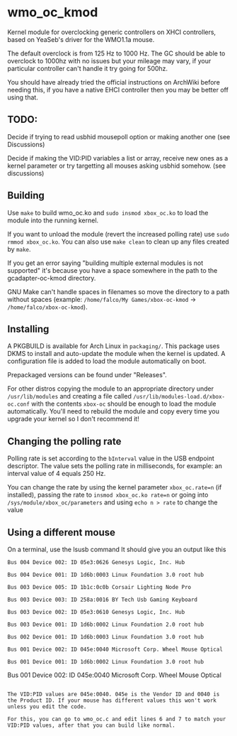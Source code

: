 # wmo_oc_kmod

Kernel module for overclocking generic controllers on XHCI controllers, based on YeaSeb's driver for the WMO1.1a mouse.

The default overclock is from 125 Hz to 1000 Hz. The GC should be able to overclock to 1000hz with no issues but your mileage may vary, if your particular controller can't handle it try going for 500hz.

You should have already tried the official instructions on ArchWiki before needing this, if you have a native EHCI controller then you may be better off using that.

## TODO: 

Decide if trying to read usbhid mousepoll option or making another one (see Discussions)

Decide if making the VID:PID variables a list or array, receive new ones as a kernel parameter or try targetting all mouses asking usbhid somehow. (see discussions)

## Building

Use `make` to build wmo_oc.ko and `sudo insmod xbox_oc.ko` to load the module into the running kernel.


If you want to unload the module (revert the increased polling rate) use `sudo rmmod xbox_oc.ko`. You can also use `make clean` to clean up any files created by `make`.

If you get an error saying "building multiple external modules is not supported" it's because you have a space somewhere in the path to the gcadapter-oc-kmod directory.

GNU Make can't handle spaces in filenames so move the directory to a path without spaces (example: `/home/falco/My Games/xbox-oc-kmod` -> `/home/falco/xbox-oc-kmod`).

## Installing

A PKGBUILD is available for Arch Linux in `packaging/`. This package uses DKMS to install and auto-update the module when the kernel is updated. A configuration file is added to load the module automatically on boot.

Prepackaged versions can be found under "Releases".

For other distros copying the module to an appropriate directory under `/usr/lib/modules` and creating a file called `/usr/lib/modules-load.d/xbox-oc.conf` with the contents `xbox-oc` should be enough to load the module automatically. You'll need to rebuild the module and copy every time you upgrade your kernel so I don't recommend it!

## Changing the polling rate

Polling rate is set according to the `bInterval` value in the USB endpoint descriptor. The value sets the polling rate in milliseconds, for example: an interval value of 4 equals 250 Hz.

You can change the rate by using the kernel parameter `xbox_oc.rate=n` (if installed), passing the rate to `insmod xbox_oc.ko rate=n` or going into `/sys/module/xbox_oc/parameters` and using `echo n > rate` to change the value

## Using a different mouse

On a terminal, use the lsusb command
It should give you an output like this 

```
Bus 004 Device 002: ID 05e3:0626 Genesys Logic, Inc. Hub

Bus 004 Device 001: ID 1d6b:0003 Linux Foundation 3.0 root hub

Bus 003 Device 005: ID 1b1c:0c0b Corsair Lighting Node Pro

Bus 003 Device 003: ID 258a:0016 BY Tech Usb Gaming Keyboard

Bus 003 Device 002: ID 05e3:0610 Genesys Logic, Inc. Hub

Bus 003 Device 001: ID 1d6b:0002 Linux Foundation 2.0 root hub

Bus 002 Device 001: ID 1d6b:0003 Linux Foundation 3.0 root hub

Bus 001 Device 002: ID 045e:0040 Microsoft Corp. Wheel Mouse Optical

Bus 001 Device 001: ID 1d6b:0002 Linux Foundation 3.0 root hub 
```

Bus 001 Device 002: ID 045e:0040 Microsoft Corp. Wheel Mouse Optical
```

The VID:PID values are 045e:0040. 045e is the Vendor ID and 0040 is the Product ID. If your mouse has different values this won't work unless you edit the code.

For this, you can go to wmo_oc.c and edit lines 6 and 7 to match your VID:PID values, after that you can build like normal.
